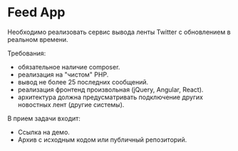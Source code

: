 # Feed App

Необходимо реализовать сервис вывода ленты Twitter с обновлением в реальном времени.

Требования:
- обязательное наличие composer.
- реализация на "чистом" PHP.
- вывод не более 25 последних сообщений.
- реализация фронтенд произвольная (jQuery, Angular, React).
- архитектура должна предусматривать подключение других новостных лент (другие системы).

В прием задачи входит:
- Ссылка на демо.
- Архив с исходным кодом или публичный репозиторий.